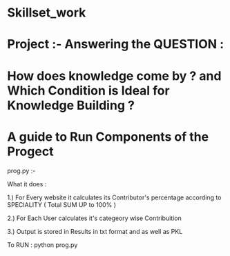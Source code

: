 #                              Skillset_work
#                   Project :- Answering the QUESTION : 
# How does knowledge come by ? and Which Condition is Ideal for Knowledge Building ?

#                 A guide to Run Components of the Progect 

prog.py :- 

What it does :

1.) For Every website it calculates its Contributor's percentage according to SPECIALITY ( Total SUM UP to 100% )

2.) For Each User calculates it's categeory wise Contribuition 

3.) Output is stored in Results in txt format and as well as PKL


To RUN : python prog.py
